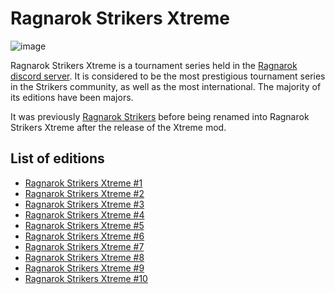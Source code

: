 # Ragnarok Strikers Xtreme

![image](https://github.com/inabikarilibrary/inalib/assets/110833255/7913eb37-9ad0-4aac-a77b-786780c6245f)

Ragnarok Strikers Xtreme is a tournament series held in the [Ragnarok discord server](https://discord.gg/Q86CRCNmcX).
It is considered to be the most prestigious tournament series in the Strikers community, as well as the most international.
The majority of its editions have been majors.

It was previously [Ragnarok Strikers](ragnamain.md) before being renamed into Ragnarok Strikers Xtreme after the release of the Xtreme mod.

## List of editions

- [Ragnarok Strikers Xtreme #1](ragnax1.md)
- [Ragnarok Strikers Xtreme #2](ragnax2.md)
- [Ragnarok Strikers Xtreme #3](ragnax3.md)
- [Ragnarok Strikers Xtreme #4](ragnax4.md)
- [Ragnarok Strikers Xtreme #5](ragnax5.md)
- [Ragnarok Strikers Xtreme #6](ragnax6.md)
- [Ragnarok Strikers Xtreme #7](ragnax7.md)
- [Ragnarok Strikers Xtreme #8](ragnax8.md)
- [Ragnarok Strikers Xtreme #9](ragnax9.md)
- [Ragnarok Strikers Xtreme #10](ragnax10.md)